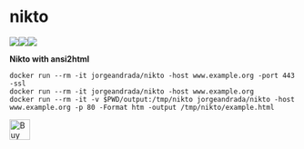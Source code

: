 # nikto

[![](https://images.microbadger.com/badges/image/jorgeandrada/nikto:latest.svg)](https://microbadger.com/images/jorgeandrada/nikto:latest "Get your own image badge on microbadger.com")[![](https://images.microbadger.com/badges/version/jorgeandrada/nikto:latest.svg)](https://microbadger.com/images/jorgeandrada/nikto:latest "Get your own version badge on microbadger.com")[![](https://images.microbadger.com/badges/commit/jorgeandrada/nikto:latest.svg)](https://microbadger.com/images/jorgeandrada/nikto:latest "Get your own commit badge on microbadger.com")

**Nikto with ansi2html**

```
docker run --rm -it jorgeandrada/nikto -host www.example.org -port 443 -ssl
docker run --rm -it jorgeandrada/nikto -host www.example.org
docker run --rm -it -v $PWD/output:/tmp/nikto jorgeandrada/nikto -host www.example.org -p 80 -Format htm -output /tmp/nikto/example.html
```

<a href='https://ko-fi.com/A417UXC' target='_blank'><img height='36' style='border:0px;height:36px;' src='https://az743702.vo.msecnd.net/cdn/kofi2.png?v=0' border='0' alt='Buy Me a Coffee at ko-fi.com' /></a>
